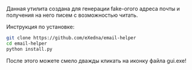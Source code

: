 
Данная утилита создана для генерации fake-огого адреса почты и получения на него писем с возможностью читать.

Инструкция по установке:
```sh
git clone https://github.com/eXedna/email-helper
cd email-helper
python install.py
```
После этого можете смело дважды кликать на иконку файла gui.exe!
